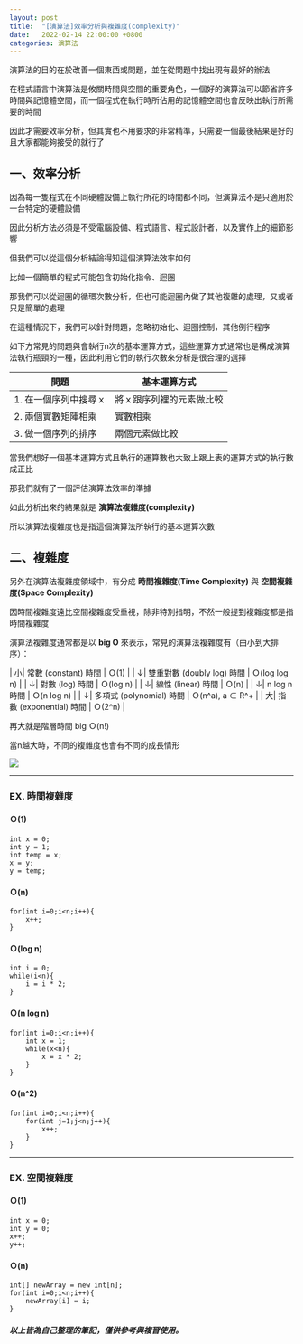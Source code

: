```yaml
---
layout: post
title:  "[演算法]效率分析與複雜度(complexity)"
date:   2022-02-14 22:00:00 +0800
categories: 演算法
---
```

演算法的目的在於改善一個東西或問題，並在從問題中找出現有最好的辦法

在程式語言中演算法是攸關時間與空間的重要角色，一個好的演算法可以節省許多時間與記憶體空間，而一個程式在執行時所佔用的記憶體空間也會反映出執行所需要的時間

因此才需要效率分析，但其實也不用要求的非常精準，只需要一個最後結果是好的且大家都能夠接受的就行了

## 一、效率分析
因為每一隻程式在不同硬體設備上執行所花的時間都不同，但演算法不是只適用於一台特定的硬體設備

因此分析方法必須是不受電腦設備、程式語言、程式設計者，以及實作上的細節影響

但我們可以從這個分析結論得知這個演算法效率如何

比如一個簡單的程式可能包含初始化指令、迴圈

那我們可以從迴圈的循環次數分析，但也可能迴圈內做了其他複雜的處理，又或者只是簡單的處理

在這種情況下，我們可以針對問題，忽略初始化、迴圈控制，其他例行程序

如下方常見的問題與會執行n次的基本運算方式，這些運算方式通常也是構成演算法執行瓶頸的一種，因此利用它們的執行次數來分析是很合理的選擇

| 問題 | 基本運算方式 | 
| -------- | -------- | 
| 1. 在一個序列中搜尋ｘ | 將ｘ跟序列裡的元素做比較 | 
| 2. 兩個實數矩陣相乘 | 實數相乘 | 
| 3. 做一個序列的排序 | 兩個元素做比較 | 

當我們想好一個基本運算方式且執行的運算數也大致上跟上表的運算方式的執行數成正比

那我們就有了一個評估演算法效率的準據

如此分析出來的結果就是 **演算法複雜度(complexity)**

所以演算法複雜度也是指這個演算法所執行的基本運算次數

## 二、複雜度

另外在演算法複雜度領域中，有分成 **時間複雜度(Time Complexity)** 與 **空間複雜度(Space Complexity)**

因時間複雜度遠比空間複雜度受重視，除非特別指明，不然一般提到複雜度都是指時間複雜度

演算法複雜度通常都是以 **big O** 來表示，常見的演算法複雜度有（由小到大排序）：

| 小| 常數 (constant) 時間 | Ｏ(1) | 
| ↓| 雙重對數 (doubly log) 時間 | Ｏ(log log n) | 
| ↓| 對數 (log) 時間 | Ｏ(log n) | 
| ↓| 線性 (linear) 時間 | Ｏ(n) | 
| ↓| n log n 時間 | Ｏ(n log n) | 
| ↓| 多項式 (polynomial) 時間 | Ｏ(n^a), a ∈ R^+ | 
| 大| 指數 (exponential) 時間 | Ｏ(2^n) | 

再大就是階層時間 big Ｏ(n!)

當n越大時，不同的複雜度也會有不同的成長情形

![](https://i.imgur.com/Non82uU.png)

---

### EX. 時間複雜度
#### Ｏ(1)
```
int x = 0;
int y = 1;
int temp = x;
x = y;
y = temp;
```

#### Ｏ(n)
```
for(int i=0;i<n;i++){
    x++;
}
```

#### Ｏ(log n)
```
int i = 0;
while(i<n){
    i = i * 2;
}
```

#### Ｏ(n log n)
```
for(int i=0;i<n;i++){
    int x = 1;
    while(x<n){
        x = x * 2;
    }
}
```

#### Ｏ(n^2)
```
for(int i=0;i<n;i++){
    for(int j=1;j<n;j++){
        x++;
    }
}
```

---

### EX. 空間複雜度
#### Ｏ(1)
```
int x = 0;
int y = 0;
x++;
y++;
```

#### Ｏ(n)
```
int[] newArray = new int[n];
for(int i=0;i<n;i++){
    newArray[i] = i;
}
```

##### 以上皆為自己整理的筆記，僅供參考與複習使用。